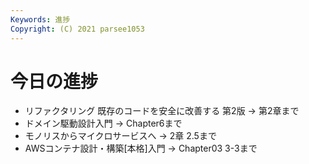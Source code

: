 ```yaml
---
Keywords: 進捗
Copyright: (C) 2021 parsee1053
---
```


# 今日の進捗
* リファクタリング 既存のコードを安全に改善する 第2版 → 第2章まで
* ドメイン駆動設計入門 → Chapter6まで
* モノリスからマイクロサービスへ → 2章 2.5まで
* AWSコンテナ設計・構築[本格]入門 → Chapter03 3-3まで
